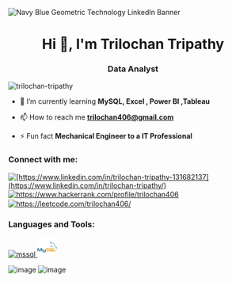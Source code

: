![Navy Blue Geometric Technology LinkedIn Banner](https://github.com/Trilochan-Tripathy/Trilochan-Tripathy/assets/141568396/ef34f15b-448c-409e-80f0-c8cba63a1d30)

<h1 align="center">Hi 👋, I'm Trilochan Tripathy</h1>
<h3 align="center">Data Analyst</h3>

<p align="left"> <img src="https://komarev.com/ghpvc/?username=trilochan-tripathy&label=Profile%20views&color=0e75b6&style=flat" alt="trilochan-tripathy" /> </p>

- 🌱 I’m currently learning **MySQL, Excel , Power BI ,Tableau**

- 📫 How to reach me **trilochan406@gmail.com**

- ⚡ Fun fact **Mechanical Engineer to a IT Professional**

<h3 align="left">Connect with me:</h3>
<p align="left">
<a href="[https://linkedin.com/in/https://www.linkedin.com/in/trilochan-tripathy-131682137](https://www.linkedin.com/in/trilochan-tripathy/)" target="blank"><img align="center" src="https://raw.githubusercontent.com/rahuldkjain/github-profile-readme-generator/master/src/images/icons/Social/linked-in-alt.svg" alt="[https://www.linkedin.com/in/trilochan-tripathy-131682137](https://www.linkedin.com/in/trilochan-tripathy/)" height="30" width="40" /></a>
<a href="https://www.hackerrank.com/https://www.hackerrank.com/profile/trilochan406" target="blank"><img align="center" src="https://raw.githubusercontent.com/rahuldkjain/github-profile-readme-generator/master/src/images/icons/Social/hackerrank.svg" alt="https://www.hackerrank.com/profile/trilochan406" height="30" width="40" /></a>
<a href="https://www.leetcode.com/https://leetcode.com/trilochan406/" target="blank"><img align="center" src="https://raw.githubusercontent.com/rahuldkjain/github-profile-readme-generator/master/src/images/icons/Social/leet-code.svg" alt="https://leetcode.com/trilochan406/" height="30" width="40" /></a>
</p>

<h3 align="left">Languages and Tools:</h3>
<p align="left"> <a href="https://www.microsoft.com/en-us/sql-server" target="_blank" rel="noreferrer"> <img src="https://www.svgrepo.com/show/303229/microsoft-sql-server-logo.svg" alt="mssql" width="40" height="40"/> </a> <a href="https://www.mysql.com/" target="_blank" rel="noreferrer"> <img src="https://raw.githubusercontent.com/devicons/devicon/master/icons/mysql/mysql-original-wordmark.svg" alt="mysql" width="40" height="40"/> </a> </p> <img width="40" alt="image" src="https://github.com/Trilochan-Tripathy/Trilochan-Tripathy/assets/141568396/9eb8a6d7-91b5-494b-9cf1-ad6a3534b831"> <img width="40" alt="image" src="https://github.com/Trilochan-Tripathy/Trilochan-Tripathy/assets/141568396/4d683037-33da-433d-a585-23a12635ce80">



